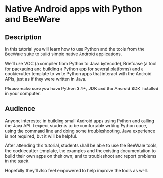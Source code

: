 # Native Android apps with Python and BeeWare

## Description

In this tutorial you will learn how to use Python and the tools from the BeeWare suite to build simple native Android applications.

We’ll use VOC (a compiler from Python to Java bytecode), Briefcase (a tool for packaging and building a Python app for several platforms) and a cookiecutter template to write Python apps that interact with the Android APIs, just as if they were written in Java.

Please make sure you have Python 3.4+, JDK and the Android SDK installed in your computer.

## Audience

Anyone interested in building small Android apps using Python and calling the Java API. I expect students to be comfortable writing Python code, using the command line and doing some troubleshooting.
Java experience is not required, but it will be helpful.

After attending this tutorial, students shall be able to use the BeeWare tools, the cookiecutter template, the examples and the existing documentation to build their own apps on their own; and to troubleshoot and report problems in the stack.

Hopefully they’ll also feel empowered to help improve the tools as well.
